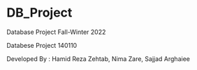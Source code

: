 # DB_Project
Database Project Fall-Winter 2022

Databese Project 140110

Developed By :
                Hamid Reza Zehtab,
                Nima Zare,
                Sajjad Arghaiee
                
                
